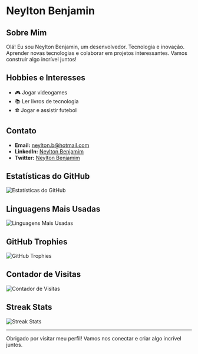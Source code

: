 # Neylton Benjamin

## Sobre Mim

Olá! Eu sou Neylton Benjamin, um desenvolvedor. 
Tecnologia e inovação. 
Aprender novas tecnologias e colaborar em projetos interessantes. 
Vamos construir algo incrível juntos!
## Hobbies e Interesses

- 🎮 Jogar videogames
- 📚 Ler livros de tecnologia
- ⚽ Jogar e assistir futebol

## Contato

- **Email:** [neylton.b@hotmail.com](mailto:neylton.b@gmail.com)
- **LinkedIn:** [Neylton Benjamim](https://www.linkedin.com/in/neyltonbenjamim/)
- **Twitter:** [Neylton Benjamim](https://twitter.com/NeyltonBenjamim)

## Estatísticas do GitHub

![Estatísticas do GitHub](https://github-readme-stats.vercel.app/api?username=neyltonbenjamim&show_icons=true&theme=radical)

## Linguagens Mais Usadas

![Linguagens Mais Usadas](https://github-readme-stats.vercel.app/api/top-langs/?username=neyltonbenjamim&layout=compact&theme=radical)

## GitHub Trophies

![GitHub Trophies](https://github-profile-trophy.vercel.app/?username=neyltonbenjamim&theme=radical)

## Contador de Visitas

![Contador de Visitas](https://komarev.com/ghpvc/?username=neyltonbenjamim&color=blue)

## Streak Stats

![Streak Stats](https://github-readme-streak-stats.herokuapp.com/?user=neyltonbenjamim&theme=radical)

---

Obrigado por visitar meu perfil! Vamos nos conectar e criar algo incrível juntos.
